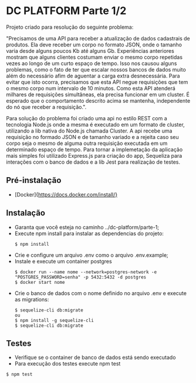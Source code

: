 # DC PLATFORM Parte 1/2

Projeto criado para resolução do seguinte problema:

"Precisamos de uma API para receber a atualização de dados cadastrais de produtos. Ela deve receber um corpo no formato JSON, onde o tamanho varia desde alguns poucos Kb até alguns Gb. Experiências anteriores mostram que alguns clientes costumam enviar o mesmo corpo repetidas vezes ao longo de um curto espaço de tempo. Isso nos causou alguns problemas, como o fato de ter que escalar nossos bancos de dados muito além do necessário afim de aguentar a carga extra desnecessária. Para evitar que isto ocorra, precisamos que esta API negue requisições que tem o mesmo corpo num intervalo de 10 minutos. Como esta API atenderá milhares de requisições simultâneas, ela precisa funcionar em um cluster. É esperado que o comportamento descrito acima se mantenha, independente do nó que receber a requisição.".

Para solução do problema foi criado uma api no estilo REST com a tecnologia Node.js onde a mesma é executado em um formato de cluster, utilizando a lib nativa do Node.js chamada Cluster. A api recebe uma requisição no formado JSON e de tamanho variado e a rejeita caso seu corpo seja o mesmo de alguma outra requisição executada em um determinado espaço de tempo.
Para tornar a implemetação da aplicação mais simples foi utilizado Express.js para criação do app, Sequeliza para interações com o banco de dados e a lib Jest para realização de testes.

## Pré-instalação

- [Docker]{https://docs.docker.com/install/}

## Instalação

- Garanta que você esteja no caminho ../dc-platform/parte-1;
- Execute npm install para instalar as dependencias do projeto:
  ```
  $ npm install
  ```
- Crie e configure um arquivo .env como o arquivo .env.example;
- Instale e execute um container postgres
  ```
  $ docker run --name nome --network=postgres-network -e "POSTGRES_PASSWORD=senha" -p 5432:5432 -d postgres
  $ docker start nome
  ```
- Crie o banco de dados com o nome definido no arquivo .env e execute as migrations:
  ```
  $ sequelize-cli db:migrate
  ou
  $ npm install -g sequelize-cli
  $ sequelize-cli db:migrate
  ```

## Testes

- Verifique se o container de banco de dados está sendo executado
- Para execução dos testes execute npm test
```
$ npm test
```

